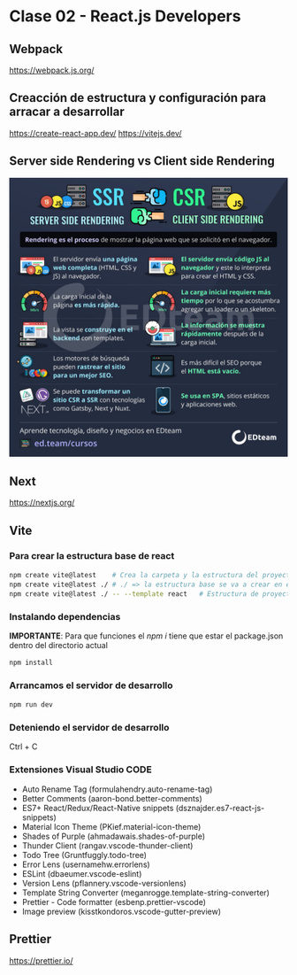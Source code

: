 # Clase 02 - React.js Developers

## Webpack

<https://webpack.js.org/>

## Creacción de estructura y configuración para arracar a desarrollar

<https://create-react-app.dev/>
<https://vitejs.dev/>

## Server side Rendering vs Client side Rendering

![ssr-vs-csr](_ref/ssr-vs-csr.jpg)

## Next

<https://nextjs.org/>

## Vite

### Para crear la estructura base de react

```sh
npm create vite@latest    # Crea la carpeta y la estructura del proyecto
npm create vite@latest ./ # ./ => la estructura base se va a crear en el directorio que tiene abierto en vsc
npm create vite@latest ./ -- --template react   # Estructura de proyecto netamente React
```

### Instalando dependencias

**IMPORTANTE**: Para que funciones el _npm i_ tiene que estar el package.json dentro del directorio actual

```sh
npm install
```

### Arrancamos el servidor de desarrollo

```sh
npm run dev
```

### Deteniendo el servidor de desarrollo

Ctrl + C

### Extensiones Visual Studio CODE

- Auto Rename Tag (formulahendry.auto-rename-tag)
- Better Comments (aaron-bond.better-comments)
- ES7+ React/Redux/React-Native snippets (dsznajder.es7-react-js-snippets)
- Material Icon Theme (PKief.material-icon-theme)
- Shades of Purple (ahmadawais.shades-of-purple)
- Thunder Client (rangav.vscode-thunder-client)
- Todo Tree (Gruntfuggly.todo-tree)
- Error Lens (usernamehw.errorlens)
- ESLint (dbaeumer.vscode-eslint)
- Version Lens (pflannery.vscode-versionlens)
- Template String Converter (meganrogge.template-string-converter)
- Prettier - Code formatter (esbenp.prettier-vscode)
- Image preview (kisstkondoros.vscode-gutter-preview)

## Prettier

<https://prettier.io/>
